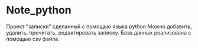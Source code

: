 # Note_python
Проект "записки" сделанный с помощью языка python.Можно добавить, удалить, прочитать, редактировать записку. База данных реализована с помощью csv файла. 
